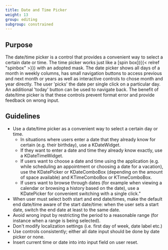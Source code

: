 ```yaml
---
title: Date and Time Picker
weight: 13
group: editing
subgroup: constrained
---
```


Purpose
-------

The date/time picker is a control that provides a convenient way to
select a certain date or time. The time picker works just like a
[spin box]({{< relref "spinbox" >}}) with an adopted mask.
The date picker shows all days of a month in weekly columns, has small
navigation buttons to access previous and next month or years as well as
interactive controls to chose month and year directly. The user
'picks' the date per single click on a particular day. An additional
'today' button can be used to navigate back. The benefit of date/time
picker is that these controls prevent format error and provide feedback
on wrong input.

Guidelines
----------

-   Use a date/time picker as a convenient way to select a certain day
    or time.
    -   In situations where users enter a date that they already know
        for certain (e.g. their birthday), use a KDateWidget.
    -   If they want to enter a date and time they already know exactly,
        use a KDateTimeWidget.
    -   If users want to choose a date and time using the application
        (e.g. while scheduling an appointment or choosing a date for a
        vacation), use the KDatePicker or KDateComboBox (depending on
        the amount of space available) and KTimeComboBox or
        KTimeComboBox.
    -   If users want to browse through dates (for example when viewing
        a calendar or browsing a history based on the date), use a
        KDatePicker for convenient switching with a single click."
-   When user must select both start and end date/times, make the
    default end date/time aware of the start date/time: when the user
    sets a start date, switch the end date at least to the same date.
-   Avoid wrong input by restricting the period to a reasonable range
    (for instance when a range is being selected).
-   Don't modify localization settings (i.e. first day of week, date
    label etc.)
-   Use controls consistently; either all date input should be done by
    date picker or none.
-   Insert current time or date into into input field on user reset.
